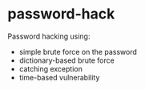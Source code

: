 # password-hack
Password hacking using:
- simple brute force on the password
- dictionary-based brute force
- catching exception
- time-based vulnerability
